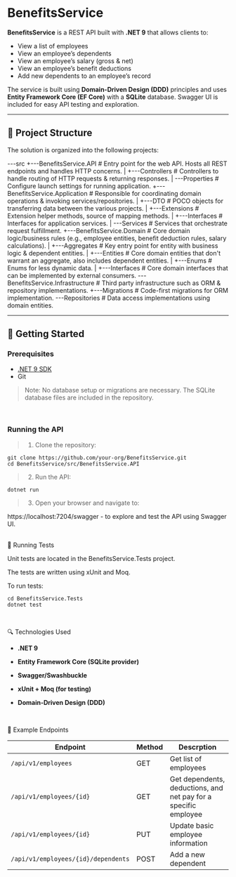 ﻿# BenefitsService

**BenefitsService** is a REST API built with **.NET 9** that allows clients to:

- View a list of employees
- View an employee’s dependents
- View an employee’s salary (gross & net)
- View an employee’s benefit deductions
- Add new dependents to an employee’s record

The service is built using **Domain-Driven Design (DDD)** principles and uses **Entity Framework Core (EF Core)** with a **SQLite** database. Swagger UI is included for easy API testing and exploration.

---

## 🧱 Project Structure

The solution is organized into the following projects:

\---src
    +---BenefitsService.API # Entry point for the web API. Hosts all REST endpoints and handles HTTP concerns.
    |   +---Controllers # Controllers to handle routing of HTTP requests & returning responses.
    |   \---Properties # Configure launch settings for running application.
    +---BenefitsService.Application # Responsible for coordinating domain operations & invoking services/repositories.
    |   +---DTO # POCO objects for transferring data between the various projects.
    |   +---Extensions # Extension helper methods, source of mapping methods.
    |   +---Interfaces # Interfaces for application services.
    |   \---Services # Services that orchestrate request fulfillment.
    +---BenefitsService.Domain # Core domain logic/business rules (e.g., employee entities, benefit deduction rules, salary calculations).
    |   +---Aggregates # Key entry point for entity with business logic & dependent entities.
    |   +---Entities # Core domain entities that don't warrant an aggregate, also includes dependent entities.
    |   +---Enums # Enums for less dynamic data.
    |   +---Interfaces # Core domain interfaces that can be implemented by external consumers.
    \---BenefitsService.Infrastructure # Third party infrastructure such as ORM & repository implementations.
        +---Migrations # Code-first migrations for ORM implementation.
        \---Repositories # Data access implementations using domain entities.


---

## 🚀 Getting Started

### Prerequisites

- [.NET 9 SDK](https://dotnet.microsoft.com/en-us/download/dotnet/9.0)
- Git

> Note: No database setup or migrations are necessary. The SQLite database files are included in the repository.
<br />

### Running the API

> 1. Clone the repository:
```
git clone https://github.com/your-org/BenefitsService.git
cd BenefitsService/src/BenefitsService.API
```

> 2. Run the API:

`dotnet run`

> 3. Open your browser and navigate to:

https://localhost:7204/swagger - to explore and test the API using Swagger UI.
<br />
<br />

🧪 Running Tests

Unit tests are located in the BenefitsService.Tests project.

The tests are written using xUnit and Moq.

To run tests:
```
cd BenefitsService.Tests
dotnet test
```
<br />

🔍 Technologies Used

- **.NET 9**

- **Entity Framework Core (SQLite provider)**

- **Swagger/Swashbuckle**

- **xUnit + Moq (for testing)**

- **Domain-Driven Design (DDD)**
<br />

📂 Example Endpoints

| Endpoint | Method | Descrption |
| --- | --- | --- |
| `/api/v1/employees` | GET | Get list of employees |
| `/api/v1/employees/{id}` | GET | Get dependents, deductions, and net pay for a specific employee |
| `/api/v1/employees/{id}` | PUT | Update basic employee information |
| `/api/v1/employees/{id}/dependents` | POST | Add a new dependent |
